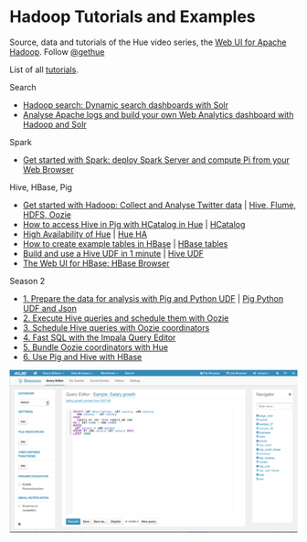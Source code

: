 Hadoop Tutorials and Examples
=============================

Source, data and tutorials of the Hue video series, the [Web UI for Apache Hadoop](http://gethue.com).
Follow [@gethue](https://twitter.com/gethue)

List of all [tutorials](http://gethue.com/category/tutorial/).

Search
- [Hadoop search: Dynamic search dashboards with Solr](http://gethue.com/hadoop-search-dynamic-search-dashboards-with-solr/)
- [Analyse Apache logs and build your own Web Analytics dashboard with Hadoop and Solr](http://gethue.com/analyse-apache-logs-and-build-your-own-web-analytics-dashboard-with-hadoop-and-solr/)

Spark
- [Get started with Spark: deploy Spark Server and compute Pi from your Web Browser](http://gethue.com/get-started-with-spark-deploy-spark-server-and-compute-pi-from-your-web-browser/)

Hive, HBase, Pig 
- [Get started with Hadoop: Collect and Analyse Twitter data](http://gethue.com/how-to-analyze-twitter-data-with-hue) | [Hive, Flume, HDFS, Oozie](https://github.com/romainr/cdh-twitter-example)
- [How to access Hive in Pig with HCatalog in Hue](http://gethue.com/hadoop-tutorial-how-to-access-hive-in-pig-with) | [HCatalog](hcatalog)
- [High Availability of Hue](http://gethue.com/hadoop-tutorial-high-availability-of-hue) | [Hue HA](hue-ha)
- [How to create example tables in HBase](http://gethue.com/hadoop-tutorial-how-to-create-example-tables-in-hbase) | [HBase tables](hbase-tables)
- [Build and use a Hive UDF in 1 minute](http://gethue.com/hadoop-tutorial-hive-udf-in-1-minute) | [Hive UDF](hive-udf)
- [The Web UI for HBase: HBase Browser](http://gethue.com/the-web-ui-for-hbase-hbase-browser)

Season 2
- [1. Prepare the data for analysis with Pig and Python UDF](http://gethue.com/hadoop-tutorials-ii-1-prepare-the-data-for-analysis) | [Pig Python UDF and Json](pig-json-python-udf)
- [2. Execute Hive queries and schedule them with Oozie](http://gethue.com/video-series-ii-2-execute-hive-queries-and-schedule)
- [3. Schedule Hive queries with Oozie coordinators](http://gethue.com/hadoop-tutorials-ii-3-schedule-hive-queries-with)
- [4. Fast SQL with the Impala Query Editor](http://gethue.com/fast-sql-with-the-impala-query-editor)
- [5. Bundle Oozie coordinators with Hue](http://gethue.com/hadoop-tutorial-bundle-oozie-coordinators-with-hue)
- [6. Use Pig and Hive with HBase](http://gethue.com/hadoop-tutorial-use-pig-and-hive-with-hbase)

![image](static/hue-3.5.png?raw=true)

